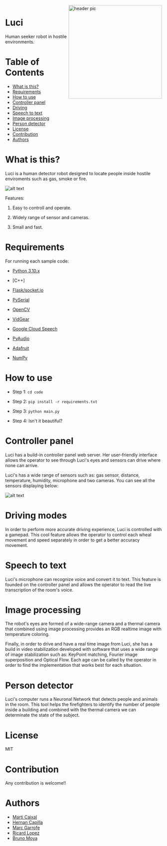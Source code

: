 <img src="https://github.com/marcgarrofe/RLP-PLAB/blob/main/luci_logo.png" align="right" width="300" alt="header pic"/>

# Luci
Human seeker robot in hostile environments.


# Table of Contents
   * [What is this?](#what-is-this)
   * [Requirements](#requirements)
   * [How to use](#how-to-use)
   * [Controller panel](#controller-panel)
   * [Driving](#driving-modes)
   * [Speech to text](#speech-to-text)
   * [Image processing](#image-processing)
   * [Person detector](#person-detector)
   * [License](#license)
   * [Contribution](#contribution)
   * [Authors](#authors)


# What is this?

Luci is a human detector robot designed to locate people inside hostile enviroments such as gas, smoke or fire. 

![alt text](https://github.com/marcgarrofe/RLP-PLAB/blob/main/img/luci.png)

Features:

1. Easy to controll and operate.

2. Widely range of sensor and cameras.

3. Small and fast.


# Requirements

For running each sample code:

- [Python 3.10.x](https://www.python.org/)

- [C++]

- [Flask/socket.io](https://socket.io/)

- [PySerial](https://pypi.org/project/pyserial/)

- [OpenCV](https://opencv.org/)

- [VidGear](https://abhitronix.github.io/vidgear/v0.2.5-stable/)

- [Google Cloud Speech](https://cloud.google.com/speech-to-text)

- [PyAudio](https://pypi.org/project/PyAudio/)

- [Adafruit](https://www.adafruit.com/)

- [NumPy](https://numpy.org/)
 

# How to use

- Step 1:
`cd code`

- Step 2:
`pip install -r requirements.txt` 

- Step 3:
`python main.py`

- Step 4:
Isn't it beautiful?


# Controller panel

Luci has a build-in controller panel web server. Her user-friendly interface allows the operator to see through Luci's eyes and sensors can drive where none can arrive.

Luci's has a wide range of sensors such as: gas sensor, distance, temperature, humidity, microphone and two cameras. You can see all the sensors displaying below:

![alt text](https://github.com/marcgarrofe/RLP-PLAB/blob/main/img/screenshot_1.png)

# Driving modes

In order to perform more accurate driving experience, Luci is controlled with a gamepad. This cool feature allows the operator to control each wheal movement and speed separately in order to get a better accuracy movement.

# Speech to text

Luci's microphone can recognize voice and convert it to text. This feature is founded on the controller panel and allows the operator to read the live transcription of the room's voice.

# Image processing

The robot's eyes are formed of a wide-range camera and a thermal camera that combined using image processing provides an RGB realtime image with temperature coloring.

Finally, in order to drive and have a real time image from Luci, she has a build in video stabilization developed with software that uses a wide range of image stabilization such as: KeyPoint matching, Fourier image superposition and Optical Flow. Each age can be called by the operator in order to find the implementation that works best for each situation.

# Person detector

Luci's computer runs a Neuronal Network that detects people and animals in the room. This tool helps the firefighters to identify the number of people inside a building and combined with the thermal camera we can determinate the state of the subject.

# License 

MIT

# Contribution

Any contribution is welcome!! 

# Authors
 * [Marti Caixal](https://github.com/marti1999)
 * [Hernan Capilla](https://github.com/hcapilla)
 * [Marc Garrofe](https://github.com/marcgarrofe)
 * [Ricard Lopez](https://github.com/Ricardlol)
 * [Bruno Moya](https://github.com/elblogbruno)
